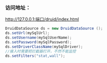 
### 访问地址：
http://127.0.0.1:端口/druid/index.html

```java
DruidDataSource ds = new DruidDataSource ();
ds.setUrl(mySqlUrl);
ds.setUsername(mySqlUserName);
ds.setPassword(mySqlPassword);
ds.setDriverClassName(mySqlDriver);
//接入时需要把拦截器打开，不然不能监控
ds.setFilters("stat,wall");
```
